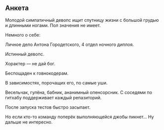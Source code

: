 ## Анкета

Молодой симпатичный девопс ищит спутницу жизни с большой грудью и длинными ногами. Пол значения не имеет.

Немного о себе:

Личное дело Антона Городетского, 4 отдел ночного диплоя.

Истинный девопс.

Хорактер — не дай бог.

Беспощаден к говнокодерам.

В зависимостях, порочащих его, по самые уши.

Весельчак, гулёна, бабник, ананимный опенсорсник. С соседями по гитхабу поддерживает каждый репазиторий.

После запуска тестов быстро засыпает.

Но если кто-то команду поперёк выполняющейся джобы пикнет… Ну дальше не интересно.
